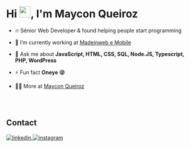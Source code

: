 ### <h1 align="left">Hi <img src="https://raw.githubusercontent.com/kaueMarques/kaueMarques/master/hi.gif" height="30px">, I'm Maycon Queiroz</h1>

[//]: # (<p align="left"> <img src="https://komarev.com/ghpvc/?username=maycon-queiroz&color=yellow" alt="Profile views" /> </p>)

- 🔥 Sênior Web Developer & found helping people start programming

- 🔭 I’m currently working at [Madeinweb e Mobile](https://www.linkedin.com/company/madeinweb-mobile/mycompany/)

- 💬 Ask me about **JavaScript, HTML, CSS, SQL, Node.JS, Typescript, PHP, WordPress**

- ⚡ Fun fact **Oneye 😜**

- 👨‍💻 More at [Maycon Queiroz](https://www.linkedin.com/in/maycon-queiroz-56572014a/)

<br><br>

## Contact

<p align="left">

<a href="https://linkedin.com/in/maycon-queiroz-56572014a/" target="_blank">
  <img align="center" src="https://img.shields.io/badge/-maycon-05122A?style=flat&logo=linkedin" alt="linkedin"/>
</a>
<a href="https://instagram.com/pjmpmaycon" target="_blank">
 <img align="center" src="https://img.shields.io/badge/-maycon-05122A?style=flat&logo=instagram" alt="instagram"/>
</a>
</p>

<!--
**maycon-queiroz/maycon-queiroz** is a ✨ _special_ ✨ repository because its `README.md` (this file) appears on your GitHub profile.

Here are some ideas to get you started:

- 🔭 I’m currently working on ...
- 🌱 I’m currently learning ...
- 👯 I’m looking to collaborate on ...
- 🤔 I’m looking for help with ...
- 💬 Ask me about ...
- 📫 How to reach me: ...
- 😄 Pronouns: ...
- ⚡ Fun fact: ...
-->
